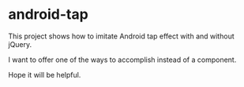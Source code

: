 # android-tap

This project shows how to imitate Android tap effect with and without jQuery.

I want to offer one of the ways to accomplish instead of a component.

Hope it will be helpful.